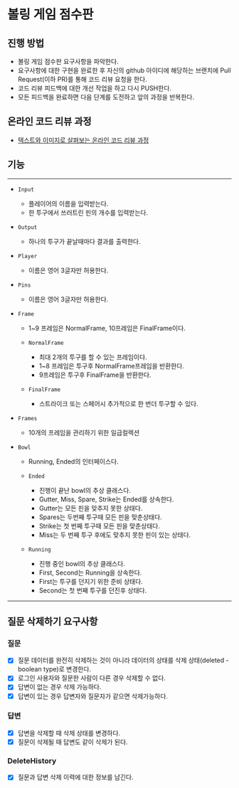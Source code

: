 # 볼링 게임 점수판
## 진행 방법
* 볼링 게임 점수판 요구사항을 파악한다.
* 요구사항에 대한 구현을 완료한 후 자신의 github 아이디에 해당하는 브랜치에 Pull Request(이하 PR)를 통해 코드 리뷰 요청을 한다.
* 코드 리뷰 피드백에 대한 개선 작업을 하고 다시 PUSH한다.
* 모든 피드백을 완료하면 다음 단계를 도전하고 앞의 과정을 반복한다.

## 온라인 코드 리뷰 과정
* [텍스트와 이미지로 살펴보는 온라인 코드 리뷰 과정](https://github.com/next-step/nextstep-docs/tree/master/codereview)

## 기능
---

- `Input`
    - 플레이어의 이름을 입력받는다.
    - 한 투구에서 쓰러트린 핀의 개수를 입력받는다.

- `Output`
    - 하나의 투구가 끝날때마다 결과를 출력한다.

- `Player`
    - 이름은 영어 3글자만 허용한다.

- `Pins`
    - 이름은 영어 3글자만 허용한다.

- `Frame`
    - 1~9 프레임은 NormalFrame, 10프레임은 FinalFrame이다.

    - `NormalFrame`
        - 최대 2개의 투구를 할 수 있는 프레임이다.
        - 1~8 프레임은 투구후 NormalFrame프레임을 반환한다.
        - 9프레임은 투구후 FinalFrame을 반환한다.

    - `FinalFrame`
        - 스트라이크 또는 스페어시 추가적으로 한 번더 투구할 수 있다.

- `Frames`
    - 10개의 프레임을 관리하기 위한 일급컬렉션

- `Bowl`
    - Running, Ended의 인터페이스다.
    - `Ended`
        - 진행이 끝난 bowl의 추상 클래스다.
        - Gutter, Miss, Spare, Strike는 Ended를 상속한다.
        - Gutter는 모든 핀을 맞추지 못한 상태다.
        - Spares는 두번째 투구때 모든 핀을 맞춘상태다.
        - Strike는 첫 번째 투구때 모든 핀을 맞춘상태다.
        - Miss는 두 번째 투구 후에도 맞추지 못한 핀이 있는 상태다.

    - `Running`
        - 진행 중인 bowl의 추상 클래스다.
        - First, Second는 Running을 상속한다.
        - First는 투구를 던지기 위한 준비 상태다.
        - Second는 첫 번째 투구를 던진후 상태다.
        
--- 


## 질문 삭제하기 요구사항

### 질문
- [x] 질문 데이터를 완전히 삭제하는 것이 아니라 데이터의 상태를 삭제 상태(deleted - boolean type)로 변경한다.
- [x] 로그인 사용자와 질문한 사람이 다른 경우 삭제할 수 없다.
- [x] 답변이 없는 경우 삭제 가능하다.
- [x] 답변이 있는 경우 답변자와 질문자가 같으면 삭제가능하다.

### 답변
- [x] 답변을 삭제할 때 삭제 상태를 변경하다.
- [x] 질문이 삭제될 때 답변도 같이 삭제가 된다.

### DeleteHistory
- [x] 질문과 답변 삭제 이력에 대한 정보를 남긴다.